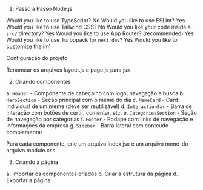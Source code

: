 
1. Passo a Passo Node.js

Would you like to use TypeScript? No 
Would you like to use ESLint? Yes
Would you like to use Tailwind CSS? No 
Would you like your code inside a `src/` directory? Yes
Would you like to use App Router? (recommended) Yes
Would you like to use Turbopack for `next dev`?  Yes
Would you like to customize the im’

Configuração do projeto 

Renomear os arquivos layout.js e page.js para jsx 

2. Criando componentes

a. `Header` - Componente de cabeçalho com logo, navegação e busca
b. `HeroSection` - Seção principal com o meme do dia
c. `MemeCard` - Card individual de um meme (deve ser reutilizável)
d. `InteractionBar` - Barra de interação com botões de curtir, comentar, etc.
e. `CategoriesSection` - Seção de navegação por categorias
f. `Footer` - Rodapé com links de navegação e informações da empresa
g. `Sidebar` - Barra lateral com conteúdo complementar

Para cada componente, crie um arquivo index.jsx e um arquivo nome-do-arquivo.module.css

3. Criando a página

a. Importar os componentes criados
b. Criar a estrutura da página
d. Exportar a página
